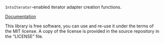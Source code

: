 `IntoIterator`-enabled iterator adapter creation functions.

[Documentation](https://docs.rs/iia/0.1.1/iia/)

This library is free software, you can use and re-use it under the terms
of the MIT license. A copy of the license is provided in the source
repository in the “LICENSE” file.
